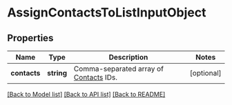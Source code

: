 # AssignContactsToListInputObject

## Properties
Name | Type | Description | Notes
------------ | ------------- | ------------- | -------------
**contacts** | **string** | Comma-separated array of [Contacts](https://docs.textmagic.com/#tag/Contacts) IDs. | [optional] 

[[Back to Model list]](../README.md#documentation-for-models) [[Back to API list]](../README.md#documentation-for-api-endpoints) [[Back to README]](../README.md)


